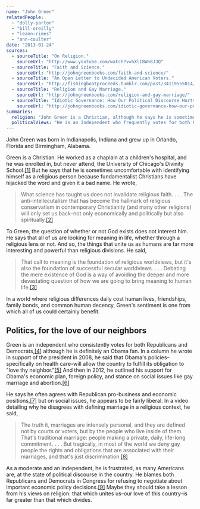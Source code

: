```yaml
---
name: "John Green"
relatedPeople:
  - "dolly-parton"
  - "bill-oreilly"
  - "leann-rimes"
  - "ann-coulter"
date: "2013-01-24"
sources:
  - sourceTitle: "On Religion."
    sourceUrl: "http://www.youtube.com/watch?v=hXlI8Wn8J3Q"
  - sourceTitle: "Faith and Science."
    sourceUrl: "http://johngreenbooks.com/faith-and-science/"
  - sourceTitle: "An Open Letter to Undecided American Voters."
    sourceUrl: "http://fishingboatproceeds.tumblr.com/post/34119555014/an-open-letter-to-undecided-american-voters"
  - sourceTitle: "Religion and Gay Marriage."
    sourceUrl: "http://johngreenbooks.com/religion-and-gay-marriage/"
  - sourceTitle: "Idiotic Governance: How Our Political Discourse Hurts Our Economy."
    sourceUrl: "http://johngreenbooks.com/idiotic-governance-how-our-political-discourse-hurts-our-economy/"
summaries:
  religion: "John Green is a Christian, although he says he is sometimes uncomfortable describing himself as one."
  politicalViews: "He is an Independent who frequently votes for both Republicans and Democrats."
---
```


John Green was born in Indianapolis, Indiana and grew up in Orlando, Florida and Birmingham, Alabama.

Green is a Christian. He worked as a chaplain at a children's hospital, and he was enrolled in, but never attend, the University of Chicago's Divinity School.<a class="source-citation" href="#http%3A%2F%2Fwww.youtube.com%2Fwatch%3Fv%3DhXlI8Wn8J3Q" title="On Religion.">[1]</a> But he says that he is sometimes uncomfortable with identifying himself as a religious person because fundamentalist Christians have hijacked the word and given it a bad name. He wrote,

>What science has taught us does not invalidate religious faith. . . . The anti-intellecutalism that has become the hallmark of religious conservatism in contemporary Christianity (and many other religions) will only set us back–not only economically and politically but also spiritually.<a class="source-citation" href="#http%3A%2F%2Fjohngreenbooks.com%2Ffaith-and-science%2F" title="Faith and Science.">[2]</a>

To Green, the question of whether or not God exists does not interest him. He says that all of us are looking for meaning in life, whether through a religious lens or not. And so, the things that unite us as humans are far more interesting and powerful than religious divisions. He said,

>That call to meaning is the foundation of religious worldviews, but it's also the foundation of successful secular worldviews. . . . Debating the mere existence of God is a way of avoiding the deeper and more devastating question of how we are going to bring meaning to human life.<a class="source-citation" href="#http%3A%2F%2Fwww.youtube.com%2Fwatch%3Fv%3DhXlI8Wn8J3Q" title="On Religion.">[3]</a>

In a world where religious differences daily cost human lives, friendships, family bonds, and common human decency, Green's sentiment is one from which all of us could certainly benefit.


## Politics, for the love of our neighbors

Green is an independent who consistently votes for both Republicans and Democrats,<a class="source-citation" href="#http%3A%2F%2Ffishingboatproceeds.tumblr.com%2Fpost%2F34119555014%2Fan-open-letter-to-undecided-american-voters" title="An Open Letter to Undecided American Voters.">[4]</a> although he is definitely an Obama fan. In a column he wrote in support of the president in 2008, he said that Obama's policies–specifically on health care–will allow the country to fulfill its obligation to "love thy neighbor."<a class="source-citation" href="#http%3A%2F%2Fjohngreenbooks.com%2Ffaith-and-science%2F" title="Faith and Science.">[5]</a> And then in 2012, he outlined his support for Obama's economic plan, foreign policy, and stance on social issues like gay marriage and abortion.<a class="source-citation" href="#http%3A%2F%2Ffishingboatproceeds.tumblr.com%2Fpost%2F34119555014%2Fan-open-letter-to-undecided-american-voters" title="An Open Letter to Undecided American Voters.">[6]</a>

He says he often agrees with Republican pro-business and economic positions,<a class="source-citation" href="#http%3A%2F%2Ffishingboatproceeds.tumblr.com%2Fpost%2F34119555014%2Fan-open-letter-to-undecided-american-voters" title="An Open Letter to Undecided American Voters.">[7]</a> but on social issues, he appears to be fairly liberal. In a video detailing why he disagrees with defining marriage in a religious context, he said,

>The truth it, marriages are intensely personal, and they are defined not by courts or voters, but by the people who live inside of them. That's traditional marriage: people making a private, daily, life-long commitment. . . . But tragically, in most of the world we deny gay people the rights and obligations that are associated with their marriages, and that's just discrimination.<a class="source-citation" href="#http%3A%2F%2Fjohngreenbooks.com%2Freligion-and-gay-marriage%2F" title="Religion and Gay Marriage.">[8]</a>

As a moderate and an independent, he is frustrated, as many Americans are, at the state of political discourse in the country. He blames both Republicans and Democrats in Congress for refusing to negotiate about important economic policy decisions.<a class="source-citation" href="#http%3A%2F%2Fjohngreenbooks.com%2Fidiotic-governance-how-our-political-discourse-hurts-our-economy%2F" title="Idiotic Governance: How Our Political Discourse Hurts Our Economy.">[9]</a> Maybe they should take a lesson from his views on religion: that which unites us–our love of this country–is far greater than that which divides.